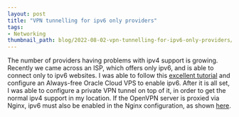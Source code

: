 ```yaml
---
layout: post
title: "VPN tunnelling for ipv6 only providers"
tags:
- Networking
thumbnail_path: blog/2022-08-02-vpn-tunnelling-for-ipv6-only-providers/vpn.png
---
```


The number of providers having problems with ipv4 support is growing. Recently we came across an ISP, which offers only ipv6, and is able to connect only to ipv6 websites. I was able to follow this [excellent tutorial](https://wpyoga.github.io/blog/2021/10/30/oracle-cloud-instance-ipv6) and configure an Always-free Oracle Cloud VPS to enable ipv6. After it is all set, I was able to configure a private VPN tunnel on top of it, in order to get the normal ipv4 support in my location. If the OpenVPN server is proxied via Nginx, ipv6 must also be enabled in the Nginx configuration, as shown [here](https://unixcop.com/how-to-enable-ipv6-in-nginx/).
